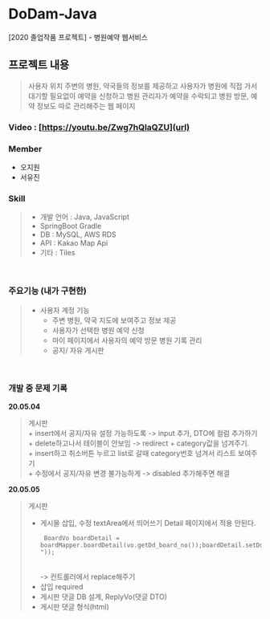 # DoDam-Java
[2020 졸업작품 프로젝트] - 병원예약 웹서비스

## 프로젝트 내용  
> 사용자 위치 주변의 병원, 약국들의 정보를 제공하고 사용자가 병원에 직접 가서 대기할 필요없이 예약을 신청하고 병원 관리자가 예약을 수락되고 병원 방문, 예약 정보도 따로 관리해주는 웹 페이지  

### Video : [https://youtu.be/Zwg7hQlaQZU](url)

### Member
- 오지원
- 서유진

### Skill  
> - 개발 언어 : Java, JavaScript  
> - SpringBoot Gradle  
> - DB : MySQL, AWS RDS  
> - API : Kakao Map Api  
> - 기타 : Tiles   

<br>

### 주요기능  (내가 구현한)
> + 사용자 계정 기능    
>   - 주변 병원, 약국 지도에 보여주고 정보 제공  
>   - 사용자가 선택한 병원 예약 신청  
>   - 마이 페이지에서 사용자의 예약 방문 병원 기록 관리  
>   - 공지/ 자유 게시판  

<br>

### 개발 중 문제 기록
**20.05.04**
>   게시판  
>     + insert에서 공지/자유 설정 가능하도록 -> input 추가, DTO에 컬럼 추가하기  
>     + delete하고나서 테이블이 안보임 -> redirect + category값을 넘겨주기.  
>     + insert하고 취소버튼 누르고 list로 갈때 category번호 넘겨서 리스트 보여주기   
>     + 수정에서 공지/자유 변경 불가능하게 -> disabled 추가해주면 해결   

**20.05.05**  
> 게시판     
>   + 게시물 삽입, 수정 textArea에서 띄어쓰기 Detail 페이지에서 적용 안된다.      
    <pre><code> BoardVo boardDetail = boardMapper.boardDetail(vo.getDd_board_no());boardDetail.setDd_board_contents(boardDetail.getDd_board_contents().replaceAll("\r\n","<br>"));</pre></code>  
>      -> 컨트롤러에서 replace해주기  
>   + 삽입 required  
>   + 게시판 댓글 DB 설계, ReplyVo(댓글 DTO)  
>   + 게시판 댓글 형식(html)   


